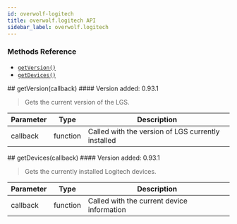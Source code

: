 ```yaml
---
id: overwolf-logitech
title: overwolf.logitech API
sidebar_label: overwolf.logitech
---
```


### Methods Reference

* [`getVersion()`](#getVersion)
* [`getDevices()`](#getDevices)

<a name='getVersion'>
## getVersion(callback)
#### Version added: 0.93.1 

> Gets the current version of the LGS.

Parameter | Type | Description |
------------ | ------------ | ------------ |
callback	 | function | Called with the version of LGS currently installed |

<a name='getDevices'>
## getDevices(callback)
#### Version added: 0.93.1 

> Gets the currently installed Logitech devices.

Parameter | Type | Description |
------------ | ------------ | ------------ |
callback	 | function | Called with the current device information |